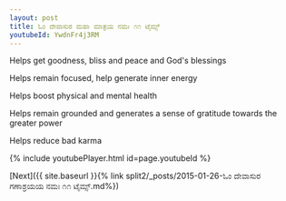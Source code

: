 ```yaml
---
layout: post
title: ಓಂ ದೇವಾಸುರ ಮಹಾ ಮಾತ್ರಯ ನಮಃ ೧೧ ಟೈಮ್ಸ್
youtubeId: YwdnFr4j3RM
---
```

 
 
Helps get goodness, bliss and peace and God's blessings
 
Helps remain focused, help generate inner energy 
 
Helps boost physical and mental health 
 
Helps remain grounded and generates a sense of gratitude towards the greater power 
 
Helps reduce bad karma
 
 
 
 


{% include youtubePlayer.html id=page.youtubeId %}
 
[Next]({{ site.baseurl }}{% link  split2/_posts/2015-01-26-ಓಂ ದೇವಾಸುರ ಗಣಾಶ್ರಯಯ ನಮಃ ೧೧ ಟೈಮ್ಸ್.md%})
 
